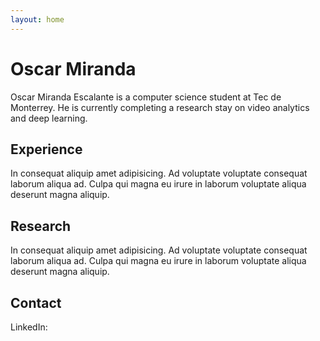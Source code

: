```yaml
---
layout: home
---
```


# Oscar Miranda

Oscar Miranda Escalante is a computer science student at Tec de Monterrey. He is currently completing a research stay on video analytics and deep learning.

## Experience

In consequat aliquip amet adipisicing. Ad voluptate voluptate consequat laborum aliqua ad. Culpa qui magna eu irure in laborum voluptate aliqua deserunt magna aliquip.

## Research

In consequat aliquip amet adipisicing. Ad voluptate voluptate consequat laborum aliqua ad. Culpa qui magna eu irure in laborum voluptate aliqua deserunt magna aliquip.

## Contact

LinkedIn: 
